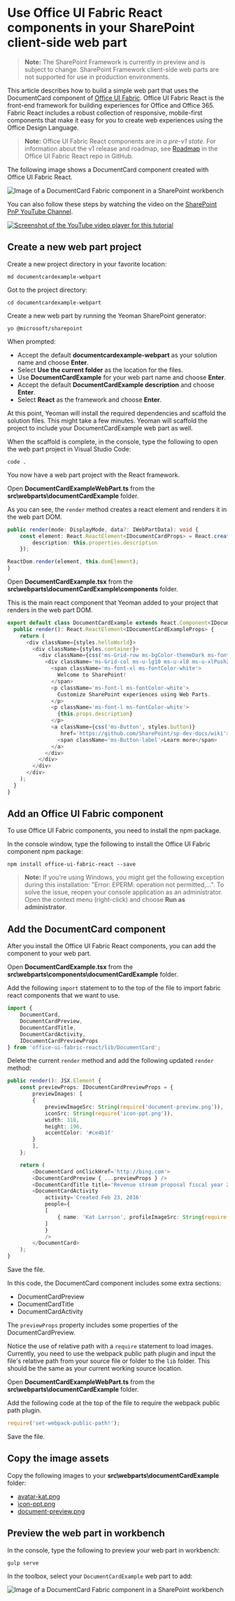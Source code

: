 # Use Office UI Fabric React components in your SharePoint client-side web part

>**Note:** The SharePoint Framework is currently in preview and is subject to change. SharePoint Framework client-side web parts are not supported for use in production environments.

This article describes how to build a simple web part that uses the DocumentCard component of [Office UI Fabric](https://github.com/OfficeDev/office-ui-fabric-react). Office UI Fabric React is the front-end framework for building experiences for Office and Office 365. Fabric React includes a robust collection of responsive, mobile-first components that make it easy for you to create web experiences using the Office Design Language.

>**Note:** Office UI Fabric React components are in *a pre-v1 state*. For information about the v1 release and roadmap, see [Roadmap](https://github.com/OfficeDev/office-ui-fabric-react#roadmap) in the Office UI Fabric React repo in GitHub. 

The following image shows a DocumentCard component created with Office UI Fabric React.

![Image of a DocumentCard Fabric component in a SharePoint workbench](../../../../images/fabric-components-doc-card-view-ex.png)

You can also follow these steps by watching the video on the [SharePoint PnP YouTube Channel](https://www.youtube.com/watch?v=P8WmNhcSWHU&list=PLR9nK3mnD-OXvSWvS2zglCzz4iplhVrKq). 

<a href="https://www.youtube.com/watch?v=P8WmNhcSWHU&list=PLR9nK3mnD-OXvSWvS2zglCzz4iplhVrKq">
<img src="../../../../images/spfx-youtube-tutorial3.png" alt="Screenshot of the YouTube video player for this tutorial" />
</a>


## Create a new web part project

Create a new project directory in your favorite location:

```
md documentcardexample-webpart
```
    
Got to the project directory:

```
cd documentcardexample-webpart
```

Create a new web part by running the Yeoman SharePoint generator:

```
yo @microsoft/sharepoint
```
    
When prompted:

* Accept the default **documentcardexample-webpart** as your solution name and choose **Enter**.
* Select **Use the current folder** as the location for the files.
* Use **DocumentCardExample** for your web part name and choose **Enter**.
* Accept the default **DocumentCardExample description** and choose **Enter**.
* Select **React** as the framework and choose **Enter**.

At this point, Yeoman will install the required dependencies and scaffold the solution files. This might take a few minutes. Yeoman will scaffold the project to include your DocumentCardExample web part as well.
	
When the scaffold is complete, in the console, type the following to open the web part project in Visual Studio Code:

```
code .
```
	
You now have a web part project with the React framework.

Open **DocumentCardExampleWebPart.ts** from the **src\webparts\documentCardExample** folder. 

As you can see, the `render` method creates a react element and renders it in the web part DOM.

```ts
public render(mode: DisplayMode, data?: IWebPartData): void {
	const element: React.ReactElement<IDocumentCardProps> = React.createElement(DocumentCard, {
		description: this.properties.description
	});

ReactDom.render(element, this.domElement);
}
```
	
Open **DocumentCardExample.tsx** from the **src\webparts\documentCardExample\components** folder. 
	
This is the main react component that Yeoman added to your project that renders in the web part DOM.

```ts
export default class DocumentCardExample extends React.Component<IDocumentCardExampleProps, void> {
  public render(): React.ReactElement<IDocumentCardExampleProps> {
    return (
      <div className={styles.helloWorld}>
        <div className={styles.container}>
          <div className={css('ms-Grid-row ms-bgColor-themeDark ms-fontColor-white', styles.row)}>
            <div className='ms-Grid-col ms-u-lg10 ms-u-xl8 ms-u-xlPush2 ms-u-lgPush1'>
              <span className='ms-font-xl ms-fontColor-white'>
                Welcome to SharePoint!
              </span>
              <p className='ms-font-l ms-fontColor-white'>
                Customize SharePoint experiences using Web Parts.
              </p>
              <p className='ms-font-l ms-fontColor-white'>
                {this.props.description}
              </p>
              <a className={css('ms-Button', styles.button)}
                 href='https://github.com/SharePoint/sp-dev-docs/wiki'>
                <span className='ms-Button-label'>Learn more</span>
              </a>
            </div>
          </div>
        </div>
      </div>
    );
  }
}
```

## Add an Office UI Fabric component

To use Office UI Fabric components, you need to install the npm package.

In the console window, type the following to install the Office UI Fabric component npm package:

```
npm install office-ui-fabric-react --save
```

>**Note:** If you're using Windows, you might get the following exception during this installation: "Error: EPERM: operation not permitted,...". To solve the issue, reopen your console application as an administrator. Open the context menu (right-click) and choose **Run as administrator**. 

## Add the DocumentCard component

After you install the Office UI Fabric React components, you can add the component to your web part. 

Open **DocumentCardExample.tsx** from the **src\webparts\components\documentCardExample** folder. 

Add the following `import` statement to to the top of the file to import fabric react components that we want to use.

```ts
import {
	DocumentCard,
	DocumentCardPreview,
	DocumentCardTitle,
	DocumentCardActivity,
	IDocumentCardPreviewProps
} from 'office-ui-fabric-react/lib/DocumentCard';
```

Delete the current `render` method and add the following updated `render` method:

```ts
public render(): JSX.Element {
	const previewProps: IDocumentCardPreviewProps = {
		previewImages: [
		{
			previewImageSrc: String(require('document-preview.png')),
			iconSrc: String(require('icon-ppt.png')),
			width: 318,
			height: 196,
			accentColor: '#ce4b1f'
		}
		],
	};

	return (
		<DocumentCard onClickHref='http://bing.com'>
		<DocumentCardPreview { ...previewProps } />
		<DocumentCardTitle title='Revenue stream proposal fiscal year 2016 version02.pptx' />
		<DocumentCardActivity
			activity='Created Feb 23, 2016'
			people={
			[
				{ name: 'Kat Larrson', profileImageSrc: String(require('avatar-kat.png')) }
			]
			}
			/>
		</DocumentCard>
	);
}
```

Save the file.

In this code, the DocumentCard component includes some extra sections:

* DocumentCardPreview
* DocumentCardTitle
* DocumentCardActivity

The `previewProps` property includes some properties of the DocumentCardPreview.

Notice the use of relative path with a `require` statement to load images. Currently, you need to use the webpack public path plugin and input the file's relative path from your source file or folder to the `lib` folder. This should be the same as your current working source location.
	
Open **DocumentCardExampleWebPart.ts** from the **src\webparts\documentCardExample** folder. 
	
Add the following code at the top of the file to require the webpack public path plugin.
	
```ts
require('set-webpack-public-path!');
```
	
Save the file.

## Copy the image assets

Copy the following images to your **src\webparts\documentCardExample** folder:

* [avatar-kat.png](https://github.com/SharePoint/sp-dev-docs/blob/master/assets/avatar-kat.png)
* [icon-ppt.png](https://github.com/SharePoint/sp-dev-docs/tree/master/assets/icon-ppt.png)
* [document-preview.png](https://github.com/SharePoint/sp-dev-docs/tree/master/assets/document-preview.png)

## Preview the web part in workbench

In the console, type the following to preview your web part in workbench:
	
```
gulp serve
```
	
In the toolbox, select your `DocumentCardExample` web part to add:
	
![Image of a DocumentCard Fabric component in a SharePoint workbench](../../../../images/fabric-components-doc-card-view-ex.png)

